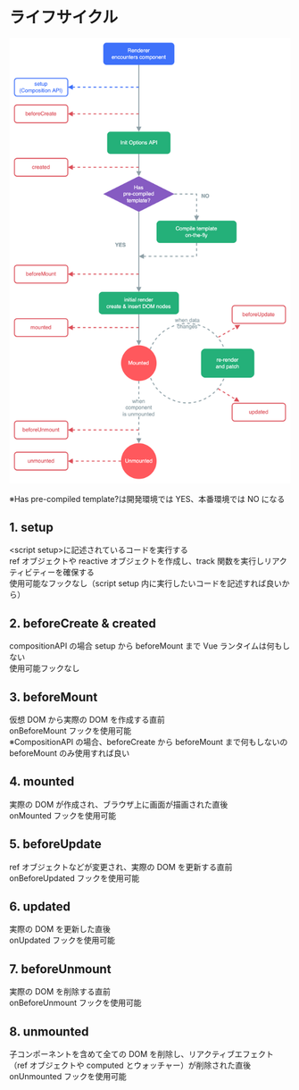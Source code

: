 # ライフサイクル

![Vueライフサイクル](./image/Vueライフサイクル.png)

※Has pre-compiled template?は開発環境では YES、本番環境では NO になる

## 1. setup

\<script setup>に記述されているコードを実行する  
ref オブジェクトや reactive オブジェクトを作成し、track 関数を実行しリアクティビティーを確保する  
使用可能なフックなし（script setup 内に実行したいコードを記述すれば良いから）

## 2. beforeCreate & created

compositionAPI の場合 setup から beforeMount まで Vue ランタイムは何もしない  
使用可能フックなし

## 3. beforeMount

仮想 DOM から実際の DOM を作成する直前  
onBeforeMount フックを使用可能  
※CompositionAPI の場合、beforeCreate から beforeMount まで何もしないの beforeMount のみ使用すれば良い

## 4. mounted

実際の DOM が作成され、ブラウザ上に画面が描画された直後  
onMounted フックを使用可能

## 5. beforeUpdate

ref オブジェクトなどが変更され、実際の DOM を更新する直前  
onBeforeUpdated フックを使用可能

## 6. updated

実際の DOM を更新した直後  
onUpdated フックを使用可能

## 7. beforeUnmount

実際の DOM を削除する直前  
onBeforeUnmount フックを使用可能

## 8. unmounted

子コンポーネントを含めて全ての DOM を削除し、リアクティブエフェクト（ref オブジェクトや computed とウォッチャー）が削除された直後  
onUnmounted フックを使用可能
